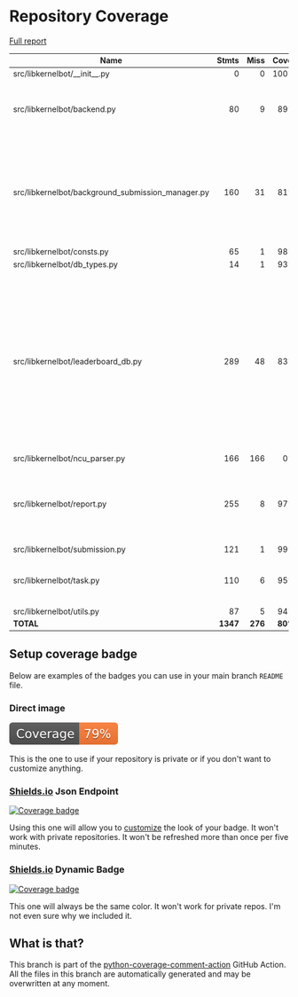 # Repository Coverage

[Full report](https://htmlpreview.github.io/?https://github.com/nathanjpaek/discord-cluster-manager/blob/python-coverage-comment-action-data/htmlcov/index.html)

| Name                                                |    Stmts |     Miss |   Cover |   Missing |
|---------------------------------------------------- | -------: | -------: | ------: | --------: |
| src/libkernelbot/\_\_init\_\_.py                    |        0 |        0 |    100% |           |
| src/libkernelbot/backend.py                         |       80 |        9 |     89% |38-39, 59, 200-202, 219-221 |
| src/libkernelbot/background\_submission\_manager.py |      160 |       31 |     81% |36, 38-40, 42, 45, 47, 176-177, 203-206, 224-229, 246-271 |
| src/libkernelbot/consts.py                          |       65 |        1 |     98% |        48 |
| src/libkernelbot/db\_types.py                       |       14 |        1 |     93% |         7 |
| src/libkernelbot/leaderboard\_db.py                 |      289 |       48 |     83% |65, 99, 373-383, 396-414, 719-721, 790-811, 968-992, 1004-1043, 1050-1071, 1078-1085, 1101-1110 |
| src/libkernelbot/ncu\_parser.py                     |      166 |      166 |      0% |     6-363 |
| src/libkernelbot/report.py                          |      255 |        8 |     97% |60, 323, 333, 361, 388, 395-396, 403 |
| src/libkernelbot/submission.py                      |      121 |        1 |     99% |        18 |
| src/libkernelbot/task.py                            |      110 |        6 |     95% |68, 119, 124-126, 163 |
| src/libkernelbot/utils.py                           |       87 |        5 |     94% |     39-48 |
|                                           **TOTAL** | **1347** |  **276** | **80%** |           |


## Setup coverage badge

Below are examples of the badges you can use in your main branch `README` file.

### Direct image

[![Coverage badge](https://raw.githubusercontent.com/nathanjpaek/discord-cluster-manager/python-coverage-comment-action-data/badge.svg)](https://htmlpreview.github.io/?https://github.com/nathanjpaek/discord-cluster-manager/blob/python-coverage-comment-action-data/htmlcov/index.html)

This is the one to use if your repository is private or if you don't want to customize anything.

### [Shields.io](https://shields.io) Json Endpoint

[![Coverage badge](https://img.shields.io/endpoint?url=https://raw.githubusercontent.com/nathanjpaek/discord-cluster-manager/python-coverage-comment-action-data/endpoint.json)](https://htmlpreview.github.io/?https://github.com/nathanjpaek/discord-cluster-manager/blob/python-coverage-comment-action-data/htmlcov/index.html)

Using this one will allow you to [customize](https://shields.io/endpoint) the look of your badge.
It won't work with private repositories. It won't be refreshed more than once per five minutes.

### [Shields.io](https://shields.io) Dynamic Badge

[![Coverage badge](https://img.shields.io/badge/dynamic/json?color=brightgreen&label=coverage&query=%24.message&url=https%3A%2F%2Fraw.githubusercontent.com%2Fnathanjpaek%2Fdiscord-cluster-manager%2Fpython-coverage-comment-action-data%2Fendpoint.json)](https://htmlpreview.github.io/?https://github.com/nathanjpaek/discord-cluster-manager/blob/python-coverage-comment-action-data/htmlcov/index.html)

This one will always be the same color. It won't work for private repos. I'm not even sure why we included it.

## What is that?

This branch is part of the
[python-coverage-comment-action](https://github.com/marketplace/actions/python-coverage-comment)
GitHub Action. All the files in this branch are automatically generated and may be
overwritten at any moment.